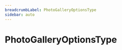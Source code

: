 ```yaml
---
breadcrumbLabel: PhotoGalleryOptionsType
sidebar: auto
---
```


# PhotoGalleryOptionsType

<ProxySummary/>

<ApiDocs/>
